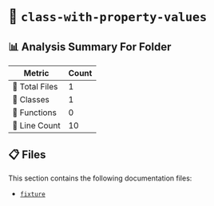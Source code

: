 # 📁 `class-with-property-values`

## 📊 Analysis Summary For Folder

| Metric | Count |
|--------|-------|
| 📁 Total Files | 1 |
| 🧱 Classes | 1 |
| 🔧 Functions | 0 |
| 🔢 Line Count | 10 |


## 📋 Files

This section contains the following documentation files:

- [`fixture`](./fixture.md)